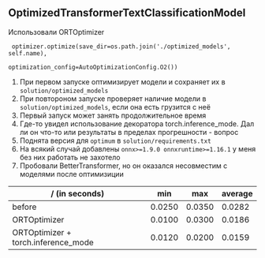## OptimizedTransformerTextClassificationModel

Использовали ORTOptimizer
```
 optimizer.optimize(save_dir=os.path.join('./optimized_models', self.name),
                               optimization_config=AutoOptimizationConfig.O2())
```
1. При первом запуске оптимизирует модели и сохраняет их в ```solution/optimized_models```
2. При повтороном запуске проверяет наличие модели в ```solution/optimized_models```, если она есть грузится с неё
3. Первый запуск может занять продолжительное время
4. Где-то увидел использование декоратора torch.inference_mode. Дал ли он что-то или результаты в пределах прогрешности - вопрос
5. Поднята версия для ```optimum``` в ```solution/requirements.txt```
6. На всякий случай добавлены ```onnx>=1.9.0 onnxruntime>=1.16.1``` у меня без них работать не захотело
7. Пробовали BetterTransformer, но он оказался несовместим с моделями после оптимизиции 

| /  (in seconds)                     | min    | max    | average |
| ----------------------------------- | ------ | ------ | ------- |
| before                              | 0.0250 | 0.0350 | 0.0282  |
| ORTOptimizer                        | 0.0100 | 0.0300 | 0.0186  |
| ORTOptimizer + torch.inference_mode | 0.0120 | 0.0200 | 0.0159  |